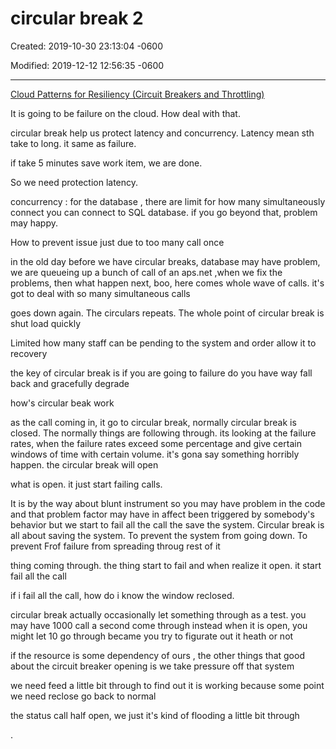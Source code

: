 # circular break 2

Created: 2019-10-30 23:13:04 -0600

Modified: 2019-12-12 12:56:35 -0600

---

[Cloud Patterns for Resiliency (Circuit Breakers and Throttling)](https://www.youtube.com/watch?v=yVnVY2HPVsI&t=482s)

It is going to be failure on the cloud. How deal with that.



circular break help us protect latency and concurrency. Latency mean sth take to long. it same as failure.

if take 5 minutes save work item, we are done.

So we need protection latency.



concurrency : for the database , there are limit for how many simultaneously connect you can connect to SQL database. if you go beyond that, problem may happy.



How to prevent issue just due to too many call once



in the old day before we have circular breaks, database may have problem, we are queueing up a bunch of call of an aps.net ,when we fix the problems, then what happen next, boo, here comes whole wave of calls. it's got to deal with so many simultaneous calls

goes down again. The circulars repeats. The whole point of circular break is shut load quickly



Limited how many staff can be pending to the system and order allow it to recovery



the key of circular break is if you are going to failure do you have way fall back and gracefully degrade



how's circular beak work

as the call coming in, it go to circular break, normally circular break is closed. The normally things are following through. its looking at the failure rates, when the failure rates exceed some percentage and give certain windows of time with certain volume. it's gona say something horribly happen. the circular break will open





what is open. it just start failing calls.

It is by the way about blunt instrument so you may have problem in the code and that problem factor may have in affect been triggered by somebody's behavior but we start to fail all the call the save the system. Circular break is all about saving the system. To prevent the system from going down. To prevent Frof failure from spreading throug rest of it



thing coming through. the thing start to fail and when realize it open. it start fail all the call

if i fail all the call, how do i know the window reclosed.







circular break actually occasionally let something through as a test. you may have 1000 call a second come through instead when it is open, you might let 10 go through became you try to figurate out it heath or not



if the resource is some dependency of ours , the other things that good about the circuit breaker opening is we take pressure off that system



we need feed a little bit through to find out it is working because some point we need reclose go back to normal

the status call half open, we just it's kind of flooding a little bit through





.






